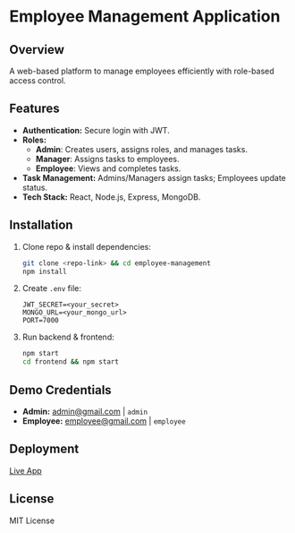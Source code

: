 # Employee Management Application

## Overview
A web-based platform to manage employees efficiently with role-based access control.

## Features
- **Authentication:** Secure login with JWT.
- **Roles:**
  - **Admin**: Creates users, assigns roles, and manages tasks.
  - **Manager**: Assigns tasks to employees.
  - **Employee**: Views and completes tasks.
- **Task Management:** Admins/Managers assign tasks; Employees update status.
- **Tech Stack:** React, Node.js, Express, MongoDB.

## Installation
1. Clone repo & install dependencies:
   ```sh
   git clone <repo-link> && cd employee-management
   npm install
   ```
2. Create `.env` file:
   ```env
   JWT_SECRET=<your_secret>
   MONGO_URL=<your_mongo_url>
   PORT=7000
   ```
3. Run backend & frontend:
   ```sh
   npm start
   cd frontend && npm start
   ```

## Demo Credentials
- **Admin:** admin@gmail.com | `admin`
- **Employee:** employee@gmail.com | `employee`

## Deployment
[Live App](https://employeemanagement-ccan.onrender.com)

## License
MIT License

